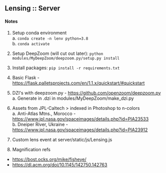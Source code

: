 ## Lensing :: Server

#### Notes

1. Setup conda environment
<br>a. `conda create -n lenv python=3.8`
<br>b. `conda activate`

2. Setup DeepZoom (will cut out later): `python modules/MyDeepZoom/deepzoom.py/setup.py install`

3. Install packages: `pip install -r requirements.txt`

4. Basic Flask - 
https://flask.palletsprojects.com/en/1.1.x/quickstart/#quickstart

5. DZI's with deepzoom.py - 
https://github.com/openzoom/deepzoom.py
<br>a. Generate in .dzi in modules/MyDeepZoom/make_dzi.py
    
6. Assets from JPL-Caltech > indexed in Photoshop to n-colors
<br>a. Anti-Atlas Mtns., Morocco - 
https://www.jpl.nasa.gov/spaceimages/details.php?id=PIA23533
<br>b. Dneiper River, Ukraine - 
https://www.jpl.nasa.gov/spaceimages/details.php?id=PIA23912

7. Custom lens event at server/static/js/Lensing.js

8. Magnification refs
 + https://bost.ocks.org/mike/fisheye/
 + https://dl.acm.org/doi/10.1145/142750.142763